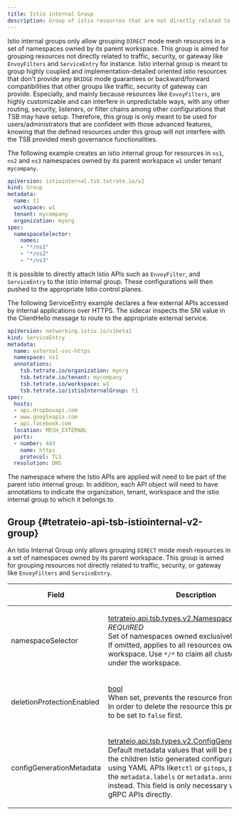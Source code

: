 ```yaml
---
title: Istio internal Group
description: Group of istio resources that are not directly related to traffic, security, and gateways.
---
```




<!-- WARNING: This page is generated. Please take a look at extensions/plugin-service-bridge-api-docs/src/files/doc/page.ejs -->

Istio internal groups only allow grouping `DIRECT` mode mesh resources in a set of namespaces
owned by its parent workspace. This group is aimed for grouping resources not directly related
to traffic, security, or gateway like `EnvoyFilters` and `ServiceEntry` for instance.
Istio internal group is meant to group highly coupled and implementation-detailed oriented istio resources that
don't provide any `BRIDGE` mode guarantees or backward/forward compatibilities that other groups like
traffic, security of gateway can provide.
Especially, and mainly because resources like `EnvoyFilters`, are highly customizable and can interfere
in unpredictable ways, with any other routing, security, listeners, or filter chains among other configurations
that TSB may have setup. Therefore, this group is only meant to be used for users/administrators that are confident
with those advanced features, knowing that the defined resources under this group will not interfere
with the TSB provided mesh governance functionalities.

The following example creates an istio internal group for resources in
`ns1`, `ns2` and `ns3` namespaces owned by its parent workspace
`w1` under tenant `mycompany`.
```yaml
apiVersion: istiointernal.tsb.tetrate.io/v2
kind: Group
metadata:
  name: t1
  workspace: w1
  tenant: mycompany
  organization: myorg
spec:
  namespaceSelector:
    names:
    - "*/ns1"
    - "*/ns2"
    - "*/ns3"
```

It is possible to directly attach Istio APIs such as `EnvoyFilter`, and `ServiceEntry`
to the istio internal group. These configurations will then pushed to the
appropriate Istio control planes.

The following ServiceEntry example declares a few external APIs accessed by internal applications over HTTPS.
The sidecar inspects the SNI value in the ClientHello message to route to the appropriate external service.

```yaml
apiVersion: networking.istio.io/v1beta1
kind: ServiceEntry
metadata:
  name: external-svc-https
  namespace: ns1
  annotations:
    tsb.tetrate.io/organization: myorg
    tsb.tetrate.io/tenant: mycompany
    tsb.tetrate.io/workspace: w1
    tsb.tetrate.io/istioInternalGroup: t1
spec:
  hosts:
  - api.dropboxapi.com
  - www.googleapis.com
  - api.facebook.com
  location: MESH_EXTERNAL
  ports:
  - number: 443
    name: https
    protocol: TLS
  resolution: DNS
```

The namespace where the Istio APIs are applied will need to be part
of the parent istio internal group. In addition, each API object will need
to have annotations to indicate the organization, tenant, workspace and the
istio internal group to which it belongs to.





## Group {#tetrateio-api-tsb-istiointernal-v2-group}

An Istio Internal Group only allows grouping `DIRECT` mode mesh resources in a set of namespaces
owned by its parent workspace. This group is aimed for grouping resources not directly related
to traffic, security, or gateway like `EnvoyFilters` and `ServiceEntry`.



  
<div class="generated-table"></div>

<table>
<thead>
<tr>
<th>Field</th>
<th class="description">Description</th>
<th>Validation Rule</th>
</tr>
</thead>
    
<tr>
<td>


namespaceSelector

</td>

<td>

[tetrateio.api.tsb.types.v2.NamespaceSelector](../../../tsb/types/v2/types#tetrateio-api-tsb-types-v2-namespaceselector) <br/> _REQUIRED_ <br/> Set of namespaces owned exclusively by this group. If omitted,
applies to all resources owned by the workspace. Use `*/*` to
claim all cluster resources under the workspace.

</td>

<td>

message = {<br/>&nbsp;&nbsp;required: `true`<br/>}<br/>

</td>
</tr>
    
<tr>
<td>


deletionProtectionEnabled

</td>

<td>

[bool](https://developers.google.com/protocol-buffers/docs/proto3#scalar) <br/> When set, prevents the resource from being deleted. In order to delete the resource this
property needs to be set to `false` first.

</td>

<td>

&ndash;

</td>
</tr>
    
<tr>
<td>


configGenerationMetadata

</td>

<td>

[tetrateio.api.tsb.types.v2.ConfigGenerationMetadata](../../../tsb/types/v2/types#tetrateio-api-tsb-types-v2-configgenerationmetadata) <br/> Default metadata values that will be propagated to the children Istio generated configurations.
When using YAML APIs like`tctl` or `gitops`, put them into the `metadata.labels` or
`metadata.annotations` instead.
This field is only necessary when using gRPC APIs directly.

</td>

<td>

&ndash;

</td>
</tr>
    
</table>
  



